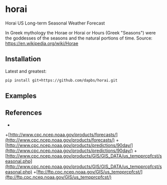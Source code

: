 # horai
Horai US Long-term Seasonal Weather Forecast

In Greek mythology the Horae or Horai or Hours (Greek "Seasons") were the goddesses of the seasons and the natural portions of time.
Source: https://en.wikipedia.org/wiki/Horae


## Installation
Latest and greatest:
```bash
pip install git+https://github.com/dapbs/horai.git
```

## Examples



## References

*
+[http://www.cpc.ncep.noaa.gov/products/forecasts/](http://www.cpc.ncep.noaa.gov/products/forecasts/)
+[http://www.cpc.ncep.noaa.gov/products/predictions/90day/](http://www.cpc.ncep.noaa.gov/products/predictions/90day/)
+[http://www.cpc.ncep.noaa.gov/products/GIS/GIS_DATA/us_tempprcpfcst/seasonal.php](http://www.cpc.ncep.noaa.gov/products/GIS/GIS_DATA/us_tempprcpfcst/seasonal.php)
+[ftp://ftp.cpc.ncep.noaa.gov/GIS/us_tempprcpfcst/](ftp://ftp.cpc.ncep.noaa.gov/GIS/us_tempprcpfcst/)
